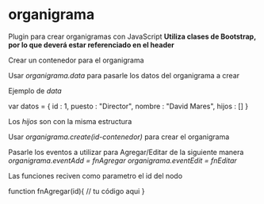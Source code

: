 # organigrama
Plugin para crear organigramas con JavaScript
**Utiliza clases de Bootstrap, por lo que deverá estar referenciado en el header**

Crear un contenedor para el organigrama

Usar *organigrama.data* para pasarle los datos del organigrama a crear

Ejemplo de *data*

var datos = {
  id : 1,
  puesto : "Director",
  nombre : "David Mares",
  hijos : []
}

Los *hijos* son con la misma estructura

Usar *organigrama.create(id-contenedor)* para crear el organigrama

Pasarle los eventos a utilizar para Agregar/Editar de la siguiente manera
*organigrama.eventAdd = fnAgregar*
*organigrama.eventEdit = fnEditar*

Las funciones reciven como parametro el id del nodo

function fnAgregar(id){
  // tu código aqui
}
